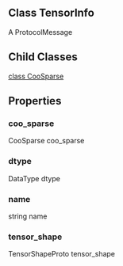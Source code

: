 ## Class TensorInfo

A ProtocolMessage
## Child Classes
[class CooSparse](https://www.tensorflow.org/api_docs/python/tf/compat/v1/TensorInfo/CooSparse)

## Properties
### coo_sparse

CooSparse coo_sparse
### dtype

DataType dtype
### name

string name
### tensor_shape

TensorShapeProto tensor_shape
